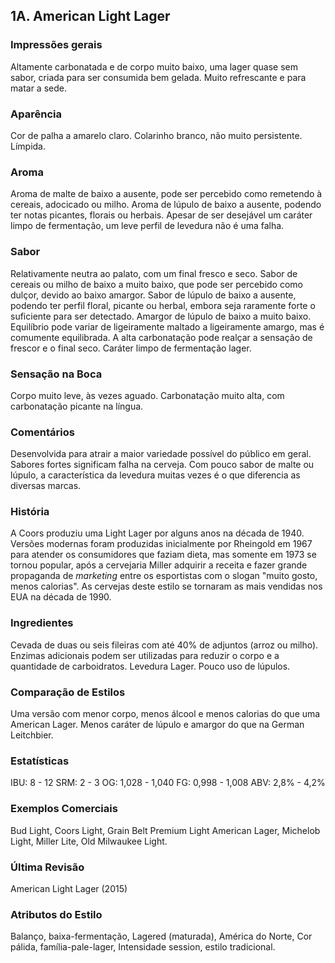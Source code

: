 ## 1A. American Light Lager

### Impressões gerais

Altamente carbonatada e de corpo muito baixo, uma lager quase sem sabor, criada para ser consumida bem gelada. Muito refrescante e para matar a sede.

### Aparência

Cor de palha a amarelo claro. Colarinho branco, não muito persistente. Límpida.

### Aroma

Aroma de malte de baixo a ausente, pode ser percebido como remetendo à cereais, adocicado ou milho. Aroma de lúpulo de baixo a ausente, podendo ter notas picantes, florais ou herbais. Apesar de ser desejável um caráter limpo de fermentação, um leve perfil de levedura não é uma falha.

### Sabor

Relativamente neutra ao palato, com um final fresco e seco. Sabor de cereais ou milho de baixo a muito baixo, que pode ser percebido como dulçor, devido ao baixo amargor. Sabor de lúpulo de baixo a ausente, podendo ter perfil floral, picante ou herbal, embora seja raramente forte o suficiente para ser detectado. Amargor de lúpulo de baixo a muito baixo. Equilíbrio pode variar de ligeiramente maltado a ligeiramente amargo, mas é comumente equilibrada. A alta carbonatação pode realçar a sensação de frescor e o final seco. Caráter limpo de fermentação lager.

### Sensação na Boca

Corpo muito leve, às vezes aguado. Carbonatação muito alta, com carbonatação picante na língua.

### Comentários

Desenvolvida para atrair a maior variedade possível do público em geral. Sabores fortes significam falha na cerveja. Com pouco sabor de malte ou lúpulo, a característica da levedura muitas vezes é o que diferencia as diversas marcas.

### História

A Coors produziu uma Light Lager por alguns anos na década de 1940. Versões modernas foram produzidas inicialmente por Rheingold em 1967 para atender os consumidores que faziam dieta, mas somente em 1973 se tornou popular, após a cervejaria Miller adquirir a receita e fazer grande propaganda de *marketing* entre os esportistas com o slogan "muito gosto, menos calorias". As cervejas deste estilo se tornaram as mais vendidas nos EUA na década de 1990.

### Ingredientes

Cevada de duas ou seis fileiras com até 40% de adjuntos (arroz ou milho). Enzimas adicionais podem ser utilizadas para reduzir o corpo e a quantidade de carboidratos. Levedura Lager. Pouco uso de lúpulos.

### Comparação de Estilos

Uma versão com menor corpo, menos álcool e menos calorias do que uma American Lager. Menos caráter de lúpulo e amargor do que na German Leitchbier.

### Estatísticas

IBU: 8 - 12
SRM: 2 - 3
OG: 1,028 - 1,040
FG: 0,998 - 1,008
ABV: 2,8% - 4,2%

### Exemplos Comerciais

Bud Light, Coors Light, Grain Belt Premium Light American Lager, Michelob Light, Miller Lite, Old Milwaukee Light.

### Última Revisão

American Light Lager (2015)

### Atributos do Estilo

Balanço, baixa-fermentação, Lagered (maturada), América do Norte, Cor pálida, família-pale-lager, Intensidade session, estilo tradicional.
